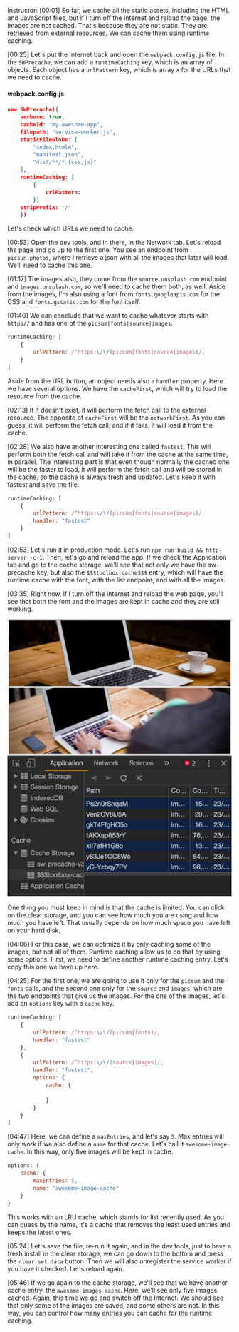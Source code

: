 Instructor: [00:01] So far, we cache all the static assets, including the HTML and JavaScript files, but if I turn off the Internet and reload the page,  the images are not cached. That's because they are not static. They are retrieved from external resources. We can cache them using runtime caching.

[00:25] Let's put the Internet back and open the `webpack.config.js` file. In the `SWPrecache`, we can add a `runtimeCaching` key, which is an array of objects. Each object has a `urlPattern` key, which is array x for the URLs that we need to cache. 

#### webpack.config.js
```json
new SWPrecache({
    verbose: true,
    cacheId: "my-awesome-app",
    filepath: "service-worker.js",
    staticFileGlobs: [
        "index.htmlm",
        "manifest.json",
        "dist/**/*.{css,js}"
    ],
    runtimeCaching: [
        {
            urlPattern: 
        }]
    stripPrefix: "/"
    })
```

Let's check which URLs we need to cache.

[00:53] Open the dev tools, and in there, in the Network tab. Let's reload the page and go up to the first one. You see an endpoint from `picsun.photos`, where I retrieve a json with all the images that later will load. We'll need to cache this one.

[01:17] The images also, they come from the `source.unsplash.com` endpoint and `images.unsplash.com`, so we'll need to cache them both, as well. Aside from the images, I'm also using a font from `fonts.googleapis.com` for the CSS and `fonts.gstatic.com`  for the font itself.

[01:40] We can conclude that we want to cache whatever starts with `https//` and has one of the `picsum|fonts|source|images`. 

```javascript
runtimeCaching: [
    {
        urlPattern: /^https:\/\/(picsum|fonts|source|images)/,
    }
]
```

Aside from the URL button, an object needs also a `handler` property. Here we have several options. We have the `cacheFirst`, which will try to load the resource from the cache.

[02:13] If it doesn't exist, it will perform the fetch call to the external resource. The opposite of `cacheFirst` will be the `networkFirst`. As you can guess, it will perform the fetch call, and if it fails, it will load it from the cache.

[02:28] We also have another interesting one called `fastest`. This will perform both the fetch call and will take it from the cache at the same time, in parallel. The interesting part is that even though normally the cached one will be the faster to load, it will perform the fetch call and will be stored in the cache, so the cache is always fresh and updated. Let's keep it with fastest and save the file.

```javascript
runtimeCaching: [
    {
        urlPattern: /^https:\/\/(picsum|fonts|source|images)/,
        handler: "fastest"
    }
]
```

[02:53] Let's run it in production mode. Let's run `npm run build && http-server -c-1`. Then, let's go and reload the app. If we check the Application tab and go to the cache storage, we'll see that not only we have the sw-precache key, but also the `$$$toolbox-cache$$$` entry, which will have the runtime cache with the font, with the list endpoint, and with all the images.

[03:35] Right now, if I turn off the Internet and reload the web page, you'll see that both the font and the images are kept in cache and they are still working. 

![Images and font in cache](../images/vue-js-cache-external-resources-during-runtime-with-sw-precache-images-and-font-in-cache.png)

One thing you must keep in mind is that the cache is limited. You can click on the clear storage, and you can see how much you are using and how much you have left. That usually depends on how much space you have left on your hard disk.

[04:06] For this case, we can optimize it by only caching some of the images, but not all of them. Runtime caching allow us to do that by using some options. First, we need to define another runtime caching entry. Let's copy this one we have up here.

[04:25] For the first one, we are going to use it only for the `picsum` and the `fonts` calls, and the second one only for the `source` and `images`, which are the two endpoints that give us the images. For the one of the images, let's add an `options` key with a `cache` key.

```javascript
runtimeCaching: [
    {
        urlPattern: /^https:\/\/(picsum|fonts)/,
        handler: "fastest"
    },
    {
        urlPattern: /^https:\/\/(source|images)/,
        handler: "fastest",
        options: {
            cache: {

            }
        }
    }
]
```

[04:47] Here, we can define a `maxEntries`, and let's say `5`. Max entries will only work if we also define a `name` for that cache. Let's call it `awesome-image-cache`. In this way, only five images will be kept in cache.

```javascript
options: {
    cache: {
        maxEntries: 5,
        name: "awesome-image-cache"
    }
}
```

This works with an LRU cache, which stands for list recently used. As you can guess by the name, it's a cache that removes the least used entries and keeps the latest ones.

[05:24] Let's save the file, re-run it again, and in the dev tools, just to have a fresh install in the clear storage, we can go down to the bottom and press the `clear set data` button. Then we will also unregister the service worker if you have it checked. Let's reload again.

[05:46] If we go again to the cache storage, we'll see that we have another cache entry, the `awesome-images-cache`. Here, we'll see only five images cached. Again, this time we go and switch off the Internet. We should see that only some of the images are saved, and some others are not. In this way, you can control how many entries you can cache for the runtime caching.